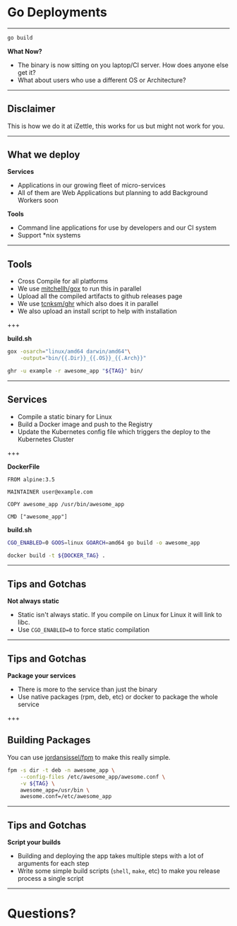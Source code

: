 # Go Deployments

---

``` bash
go build
```

**What Now?** <!-- .element: class="fragment" -->
- The binary is now sitting on you laptop/CI server. How does anyone else get it? <!-- .element: class="fragment" -->
- What about users who use a different OS or Architecture? <!-- .element: class="fragment" -->

---

## Disclaimer

This is how we do it at iZettle, this works for us but might not work for you.

---

## What we deploy

**Services**

- Applications in our growing fleet of micro-services <!-- .element: class="fragment" -->
- All of them are Web Applications but planning to add Background Workers soon <!-- .element: class="fragment" -->

**Tools** <!-- .element: class="fragment" -->

- Command line applications for use by developers and our CI system <!-- .element: class="fragment" -->
- Support \*nix systems <!-- .element: class="fragment" -->

---

## Tools

* Cross Compile for all platforms
* We use [mitchellh/gox](https://github.com/mitchellh/gox) to run this in parallel
* Upload all the compiled artifacts to github releases page
* We use [tcnksm/ghr](https://github.com/tcnksm/ghr) which also does it in parallel
* We also upload an install script to help with installation

+++

**build.sh**

``` bash
gox -osarch="linux/amd64 darwin/amd64"\
    -output="bin/{{.Dir}}_{{.OS}}_{{.Arch}}"

ghr -u example -r awesome_app "${TAG}" bin/
```

---

## Services

* Compile a static binary for Linux
* Build a Docker image and push to the Registry
* Update the Kubernetes config file which triggers the deploy to the Kubernetes Cluster

+++

**DockerFile**

```docker
FROM alpine:3.5

MAINTAINER user@example.com

COPY awesome_app /usr/bin/awesome_app

CMD ["awesome_app"]
```

**build.sh**

```bash
CGO_ENABLED=0 GOOS=linux GOARCH=amd64 go build -o awesome_app

docker build -t ${DOCKER_TAG} .
```

---

## Tips and Gotchas

**Not always static**
* Static isn't always static. If you compile on Linux for Linux it will link to libc.
* Use `CGO_ENABLED=0` to force static compilation

---

## Tips and Gotchas

**Package your services**
* There is more to the service than just the binary
* Use native packages (rpm, deb, etc) or docker to package the whole service

+++

## Building Packages

You can use [jordansissel/fpm](https://github.com/jordansissel/fpm) to make
this really simple.

```bash
fpm -s dir -t deb -n awesome_app \
    --config-files /etc/awesome_app/awesome.conf \
    -v ${TAG} \
    awesome_app=/usr/bin \
    awesome.conf=/etc/awesome_app
```

---

## Tips and Gotchas


**Script your builds**

* Building and deploying the app takes multiple steps with a lot of arguments for each step
* Write some simple build scripts (`shell`, `make`, etc) to make you release process a single script

---

# Questions?
